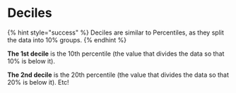 # Deciles

{% hint style="success" %}
Deciles are similar to Percentiles, as they split the data into 10% groups.
{% endhint %}

**The 1st decile** is the 10th percentile \(the value that divides the data so that 10% is below it\).

**The 2nd decile** is the 20th percentile \(the value that divides the data so that 20% is below it\). Etc!


